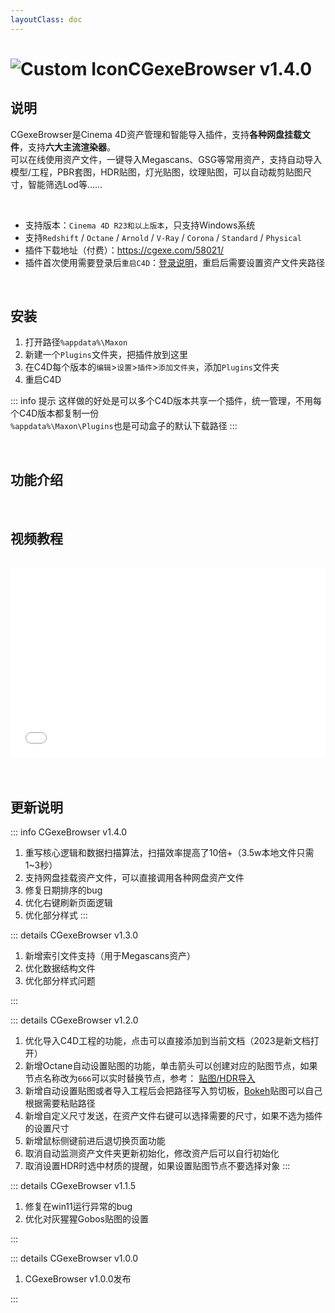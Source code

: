 ```yaml
---
layoutClass: doc
---
```


<script setup>
import MNavLinks from '../components/MNavLinks.vue'

import { NAV_DATA } from '../CGexeBrowser-data'
</script>

# <span class="h1-icon"><img src="/cgexe_browser/CGexeBrowser.webp" alt="Custom Icon"></span>CGexeBrowser v1.4.0

## 说明
CGexeBrowser是Cinema 4D资产管理和智能导入插件，支持**各种网盘挂载文件**，支持**六大主流渲染器**。  
可以在线使用资产文件，一键导入Megascans、GSG等常用资产，支持自动导入模型/工程，PBR套图，HDR贴图，灯光贴图，纹理贴图，可以自动裁剪贴图尺寸，智能筛选Lod等……  

<br />

- 支持版本：`Cinema 4D R23和以上版本`，只支持Windows系统
- 支持`Redshift` / `Octane` / `Arnold` / `V-Ray` / `Corona` / `Standard` / `Physical`
- 插件下载地址（付费）：https://cgexe.com/58021/
- 插件首次使用需要登录后`重启C4D`：[登录说明](03-cgexe_browser-setting)，重启后需要设置资产文件夹路径

<br />

## 安装
1. 打开路径`%appdata%\Maxon`
2. 新建一个`Plugins`文件夹，把插件放到这里
3. 在C4D每个版本的`编辑`>`设置`>`插件`>`添加文件夹`，添加`Plugins`文件夹
4. 重启C4D

::: info 提示
这样做的好处是可以多个C4D版本共享一个插件，统一管理，不用每个C4D版本都复制一份  
`%appdata%\Maxon\Plugins`也是可动盒子的默认下载路径
:::


<br />

## 功能介绍
<MNavLinks v-for="{title, items} in NAV_DATA" :title="title" :items="items"/>


<br />

## 视频教程
<br />

<div style="position: relative; padding: 30% 45%;">
<iframe style="position: absolute; width: 100%; height: 100%; left: 0; top: 0;" src="//player.bilibili.com/player.html?isOutside=true&amp;aid=113771066431875&amp;bvid=BV1tKrxYFEQZ&amp;cid=27703969813&p=1&autoplay=0"  scrolling="no" border="0" frameborder="no" framespacing="0" allowfullscreen="true"></iframe>
</div>


<br />


<br />

## 更新说明


::: info CGexeBrowser v1.4.0<Badge type="danger" text="更新5+" />
1. 重写核心逻辑和数据扫描算法，扫描效率提高了10倍+（3.5w本地文件只需1~3秒）
2. 支持网盘挂载资产文件，可以直接调用各种网盘资产文件
3. 修复日期排序的bug
4. 优化右键刷新页面逻辑
5. 优化部分样式
:::


::: details CGexeBrowser v1.3.0<Badge type="info" text="更新3" />
1. 新增索引文件支持（用于Megascans资产）
2. 优化数据结构文件
3. 优化部分样式问题

:::

::: details CGexeBrowser v1.2.0<Badge type="info" text="更新7" />
1. 优化导入C4D工程的功能，点击可以直接添加到当前文档（2023是新文档打开）
2. 新增Octane自动设置贴图的功能，单击箭头可以创建对应的贴图节点，如果节点名称改为`666`可以实时替换节点，参考： [贴图/HDR导入](01-gexe_browser-start#octane)
3. 新增自动设置贴图或者导入工程后会把路径写入剪切板，[Bokeh](01-gexe_browser-start#bokeh)贴图可以自己根据需要粘贴路径
4. 新增自定义尺寸发送，在资产文件右键可以选择需要的尺寸，如果不选为插件的设置尺寸
5. 新增鼠标侧键前进后退切换页面功能
6. 取消自动监测资产文件夹更新初始化，修改资产后可以自行初始化
7. 取消设置HDR时选中材质的提醒，如果设置贴图节点不要选择对象
:::

::: details CGexeBrowser v1.1.5<Badge type="info" text="更新2" />
1. 修复在win11运行异常的bug
2. 优化对灰猩猩Gobos贴图的设置

:::

::: details CGexeBrowser v1.0.0<Badge type="info" text="更新1" />
1. CGexeBrowser v1.0.0发布

:::

<br />
<br />

